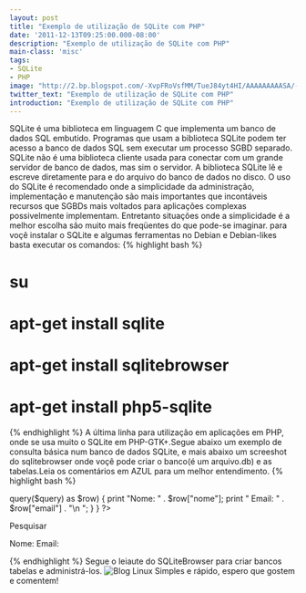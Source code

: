```yaml
---
layout: post
title: "Exemplo de utilização de SQLite com PHP"
date: '2011-12-13T09:25:00.000-08:00'
description: "Exemplo de utilização de SQLite com PHP"
main-class: 'misc'
tags:
- SQLite
- PHP
image: "http://2.bp.blogspot.com/-XvpFRoVsfMM/TueJ84yt4HI/AAAAAAAAASA/-aaxyb482GY/s72-c/sqlite.png"
twitter_text: "Exemplo de utilização de SQLite com PHP"
introduction: "Exemplo de utilização de SQLite com PHP"
---
```

SQLite é uma biblioteca em linguagem C que implementa um banco de dados SQL embutido. Programas que usam a biblioteca SQLite podem ter acesso a banco de dados SQL sem executar um processo SGBD separado.
SQLite não é uma biblioteca cliente usada para conectar com um grande servidor de banco de dados, mas sim o servidor. A biblioteca SQLite lê e escreve diretamente para e do arquivo do banco de dados no disco.
O uso do SQLite é recomendado onde a simplicidade da administração, implementação e manutenção são mais importantes que incontáveis recursos que SGBDs mais voltados para aplicações complexas possivelmente implementam. Entretanto situações onde a simplicidade é a melhor escolha são muito mais freqüentes do que pode-se imaginar.
para voçê instalar o SQLite e algumas ferramentas no Debian e Debian-likes basta executar os comandos:
{% highlight bash %}
# su
# apt-get install sqlite
# apt-get install sqlitebrowser
# apt-get install php5-sqlite
{% endhighlight %}
A última linha para utilização em aplicações em PHP, onde se usa muito o SQLite em PHP-GTK+.Segue abaixo um exemplo de consulta básica num banco de dados SQLite, e mais abaixo um screeshot do sqlitebrowser onde voçê pode criar o banco(é um arquivo.db) e as tabelas.Leia os comentários em AZUL para um melhor entendimento.
{% highlight bash %}
<?php
 //condição para iniciar o código
 if(isset($_POST['pesquisar'])){
 //extrair o POST e gerar as variaveis
 extract($_POST);
 /* utilizando o PDO para conectar o SQLite, o arquivo foi pre-criado com a tabela e já há dados inseridos(feito utilizando SQLite Browser com a imagem logo abaixo), não é possível abrir com editor de texto esse arquivo */
 $dbh = new PDO('sqlite:teste.db');
 //loop foreach para exibirmos os valores
 foreach ($dbh->query($query) as $row) {
 print "Nome: " . $row["nome"];
 print " Email: " . $row["email"] . "\n
";
 } 
 }
?>
Pesquisar
 
 Nome:
 Email:
 
{% endhighlight %}
Segue o leiaute do SQLiteBrowser para criar bancos tabelas e administrá-los.
![Blog Linux](http://2.bp.blogspot.com/-XvpFRoVsfMM/TueJ84yt4HI/AAAAAAAAASA/-aaxyb482GY/s400/sqlite.png "Blog Linux")
Simples e rápido, espero que gostem e comentem!
